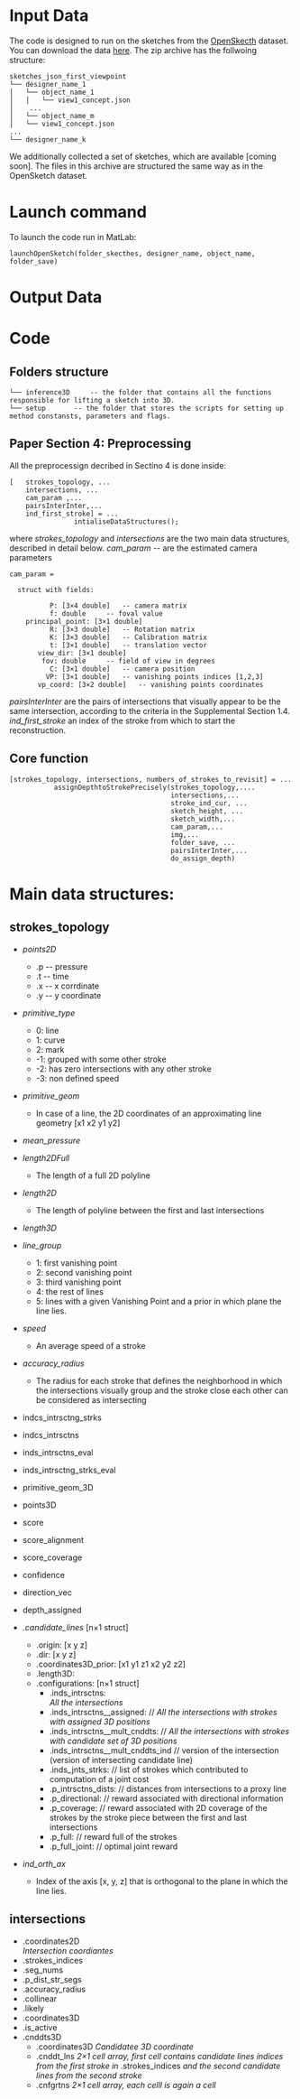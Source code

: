 # Input Data

The code is designed to run on the sketches from the [OpenSkecth](https://repo-sam.inria.fr/d3/OpenSketch/) dataset.
You can download the data [here](https://repo-sam.inria.fr/d3/OpenSketch/Data/sketches/sketches_json_first_viewpoint.zip).
The zip archive has the follwoing structure:

```
sketches_json_first_viewpoint
└── designer_name_1
│   └── object_name_1
│   │   └── view1_concept.json
│    ...
│   └── object_name_m
│	└── view1_concept.json	
...
└── designer_name_k
``` 

We additionally collected a set of sketches, which are available [coming soon]. The files in this archive are structured the same way as in the OpenSketch dataset.


# Launch command
To launch the code run in MatLab:

	launchOpenSketch(folder_skecthes, designer_name, object_name, folder_save)


# Output Data

# Code

## Folders structure

```
└── inference3D		-- the folder that contains all the functions responsible for lifting a sketch into 3D.
└── setup 		-- the folder that stores the scripts for setting up method constansts, parameters and flags.
```


## Paper Section 4: Preprocessing
All the preprocessign decribed in Sectino 4 is done inside:

	[  	strokes_topology, ...
		intersections, ...
		cam_param ,...
		pairsInterInter,...
		ind_first_stroke] = ...
                	intialiseDataStructures();
			
			
where *strokes_topology*  and *intersections* are the two main data structures, described in detail below.
*cam_param* -- are the estimated camera parameters
	
	cam_param = 

	  struct with fields:

			  P: [3×4 double] 	-- camera matrix
			  f: double		-- foval value	
	    principal_point: [3×1 double]
			  R: [3×3 double]	-- Rotation matrix
			  K: [3×3 double]	-- Calibration matrix
			  t: [3×1 double]	-- translation vector
		   view_dir: [3×1 double]
			fov: double		-- field of view in degrees
			  C: [3×1 double]	-- camera position
			 VP: [3×1 double]	-- vanishing points indices [1,2,3]
		   vp_coord: [3×2 double]	-- vanishing points coordinates
		   
*pairsInterInter* are the pairs of intersections that visually appear to be the same intersection, according to the criteria in the Supplemental Section 1.4.
*ind_first_stroke* an index of the stroke from which to start the reconstruction.


## Core function    
    [strokes_topology, intersections, numbers_of_strokes_to_revisit] = ...
               assignDepthtoStrokePrecisely(strokes_topology,....
                                            intersections,...
                                            stroke_ind_cur, ...
                                            sketch_height, ...
                                            sketch_width,...
                                            cam_param,...
                                            img,...
                                            folder_save, ...
                                            pairsInterInter,...
                                            do_assign_depth)

# Main data structures:

## strokes_topology
    

* *points2D*
    * .p -- pressure
    * .t -- time
    * .x -- x corrdinate
    * .y -- y coordinate
    
* *primitive_type*      
    * 0: line
    * 1: curve
    * 2: mark
	* -1: grouped with some other stroke
	* -2: has zero intersections with any other stroke
	* -3: non defined speed
   
* *primitive_geom*
    * In case of a line, the 2D coordinates of an approximating line geometry [x1 x2 y1 y2]
        
* *mean_pressure*
* *length2DFull* 
    *   The length of a full 2D polyline 
*  *length2D* 
    *   The length of polyline between the first and last intersections
*  *length3D*
*  *line_group*
    * 1: first vanishing point
    * 2: second vanishing point
    * 3: third vanishing point
    * 4: the rest of lines
	* 5: lines with a given Vanishing Point and a prior in which plane the line lies.
* *speed*
    *  An average speed of a stroke
* *accuracy_radius*
    *  The radius for each stroke that defines the neighborhood in which the intersections visually group and the stroke close each other can be considered as intersecting
* indcs_intrsctng_strks
* indcs_intrsctns
* inds_intrsctns_eval
* inds_intrsctng_strks_eval
* primitive_geom_3D
* points3D
* score
* score_alignment
* score_coverage
* confidence
* direction_vec
* depth_assigned
* *.candidate_lines* [n×1 struct]
    * .origin: [x y z]
    * .dir: [x y z]
    * .coordinates3D_prior: [x1 y1 z1 x2 y2 z2]
    * .length3D: 
    * .configurations: [n×1 struct]
        *   .inds_intrsctns:                    
        *All the intersections*
        *   .inds_intrsctns__assigned:          // *All the intersections with strokes with assigned 3D positions*
        *   .inds_intrsctns__mult_cnddts:       // *All the intersections with strokes with candidate set of 3D positions*
        *   .inds_intrsctns__mult_cnddts_ind    // version of the intersection (version of intersecting candidate line)
        *   .inds_jnts_strks:                   // list of strokes which contributed to computation of a joint cost
        *   .p_intrsctns_dists:                 // distances from intersections to a proxy line
        *   .p_directional:                     // reward associated with directional information
        *   .p_coverage:                        // reward associated with 2D coverage of the strokes by the stroke piece between the first and last intersections
        *   .p_full:                            // reward full of the strokes
        *   .p_full_joint:                      // optimal joint reward
* *ind_orth_ax*
	* Index of the axis [x, y, z] that is orthogonal to the plane in which the line lies.
	
## intersections

* .coordinates2D  
    *Intersection coordiantes*
* .strokes_indices
* .seg_nums
* .p_dist_str_segs
* .accuracy_radius
* .collinear
* .likely
* .coordinates3D
* .is_active
* .cnddts3D
    * .coordinates3D
        *Candidatee 3D coordinate*
    * .cnddt_lns 
        *2×1 cell array, first cell contains candidate lines indices from the first stroke in* .strokes_indices *and the second candidate lines from the second stroke*
    * .cnfgrtns 
        *2×1 cell array, each celll is again a cell* 


	

